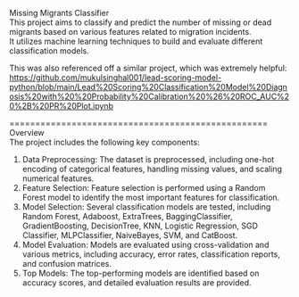 Missing Migrants Classifier  
This project aims to classify and predict the number of missing or dead migrants based on various features related to migration incidents.  
It utilizes machine learning techniques to build and evaluate different classification models.  

This was also referenced off a similar project, which was extremely helpful: 
https://github.com/mukulsinghal001/lead-scoring-model-python/blob/main/Lead%20Scoring%20Classification%20Model%20Diagnosis%20with%20%20Probability%20Calibration%20%26%20ROC_AUC%20%2B%20PR%20Plot.ipynb  

==================================================
Overview  
The project includes the following key components:  
1) Data Preprocessing: The dataset is preprocessed, including one-hot encoding of categorical features, handling missing values, and scaling numerical features.
2) Feature Selection: Feature selection is performed using a Random Forest model to identify the most important features for classification.
3) Model Selection: Several classification models are tested, including Random Forest, Adaboost, ExtraTrees, BaggingClassifier, GradientBoosting, DecisionTree, KNN, Logistic Regression, SGD Classifier, MLPClassifier, NaiveBayes, SVM, and CatBoost.
4) Model Evaluation: Models are evaluated using cross-validation and various metrics, including accuracy, error rates, classification reports, and confusion matrices.
5) Top Models: The top-performing models are identified based on accuracy scores, and detailed evaluation results are provided.
